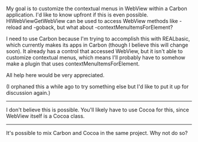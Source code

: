 My goal is to customize the contextual menus in WebView within a Carbon application. I'd like to know upfront if this is even possible. HIWebViewGetWebView can be used to access WebView methods like     -reload and     -goback, but what about     -contextMenuItemsForElement?

I need to use Carbon because I'm trying to accomplish this with REALbasic, which currently makes its apps in Carbon (though I believe this will change soon). It already has a control that accessed WebView, but it isn't able to customize contextual menus, which means I'll probably have to somehow make a plugin that uses contextMenuItemsForElement.

All help here would be very appreciated.

(I orphaned this a while ago to try something else but I'd like to put it up for discussion again.)

----

I don't believe this is possible.  You'll likely have to use Cocoa for this, since WebView itself is a Cocoa class.

----

It's possible to mix Carbon and Cocoa in the same project. Why not do so?
